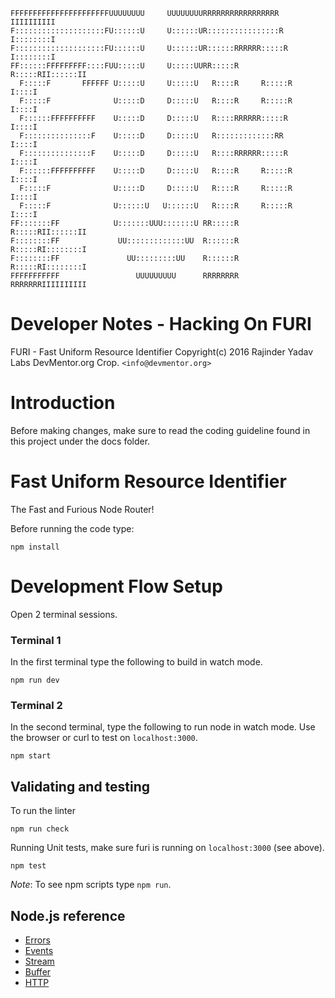 ```
FFFFFFFFFFFFFFFFFFFFFFUUUUUUUU     UUUUUUUURRRRRRRRRRRRRRRRR   IIIIIIIIII
F::::::::::::::::::::FU::::::U     U::::::UR::::::::::::::::R  I::::::::I
F::::::::::::::::::::FU::::::U     U::::::UR::::::RRRRRR:::::R I::::::::I
FF::::::FFFFFFFFF::::FUU:::::U     U:::::UURR:::::R     R:::::RII::::::II
  F:::::F       FFFFFF U:::::U     U:::::U   R::::R     R:::::R  I::::I
  F:::::F              U:::::D     D:::::U   R::::R     R:::::R  I::::I
  F::::::FFFFFFFFFF    U:::::D     D:::::U   R::::RRRRRR:::::R   I::::I
  F:::::::::::::::F    U:::::D     D:::::U   R:::::::::::::RR    I::::I
  F:::::::::::::::F    U:::::D     D:::::U   R::::RRRRRR:::::R   I::::I
  F::::::FFFFFFFFFF    U:::::D     D:::::U   R::::R     R:::::R  I::::I
  F:::::F              U:::::D     D:::::U   R::::R     R:::::R  I::::I
  F:::::F              U::::::U   U::::::U   R::::R     R:::::R  I::::I
FF:::::::FF            U:::::::UUU:::::::U RR:::::R     R:::::RII::::::II
F::::::::FF             UU:::::::::::::UU  R::::::R     R:::::RI::::::::I
F::::::::FF               UU:::::::::UU    R::::::R     R:::::RI::::::::I
FFFFFFFFFFF                 UUUUUUUUU      RRRRRRRR     RRRRRRRIIIIIIIIII
```

# Developer Notes - Hacking On FURI

FURI - Fast Uniform Resource Identifier
Copyright(c) 2016 Rajinder Yadav
Labs DevMentor.org Crop. `<info@devmentor.org>`

# Introduction

Before making changes, make sure to read the coding guideline found in this project under the docs folder.

# Fast Uniform Resource Identifier

The Fast and Furious Node Router!

Before running the code type:

    npm install

# Development Flow Setup

Open 2 terminal sessions.

### Terminal 1

In the first terminal type the following to build in watch mode.

    npm run dev

### Terminal 2

In the second terminal, type the following to run node in watch mode. Use the browser or curl to test on `localhost:3000`.

    npm start

## Validating and testing

To run the linter

    npm run check

Running Unit tests, make sure furi is running on `localhost:3000` (see above).

    npm test

_Note_: To see npm scripts type `npm run`.

## Node.js reference

* [Errors](https://nodejs.org/api/errors.html)
* [Events](https://nodejs.org/api/events.html#events_class_eventemitter)
* [Stream](https://nodejs.org/api/stream.html#stream_class_stream_readable)
* [Buffer](https://nodejs.org/api/buffer.html)
* [HTTP](https://nodejs.org/api/http.html#http_class_http_serverresponse)

